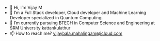 - 👋 Hi, I’m Vijay M
- 👀 I’m a Full Stack developer, Cloud developer and Machine Learning Developer specialized in Quantum Computing.
- 🌱 I’m currently pursuing BTECH in Computer Science and Engineering at SRM University kattankulathur 
- 📫 How to reach me? vijaybala.mahalingam@icloud.com

<!---
vijaybalamahalingam/vijaybalamahalingam is a ✨ special ✨ repository because its `README.md` (this file) appears on your GitHub profile.
You can click the Preview link to take a look at your changes.
--->
